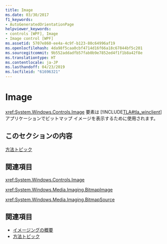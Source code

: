 ```yaml
---
title: Image
ms.date: 03/30/2017
f1_keywords:
- AutoGeneratedOrientationPage
helpviewer_keywords:
- controls [WPF], Image
- Image control [WPF]
ms.assetid: 5707e860-ee4a-4c9f-b123-80c64996af19
ms.openlocfilehash: 4da98f5caa0cbf4714d16f66a18c67844bf5c201
ms.sourcegitcommit: 9b552addadfb57fab0b9e7852ed4f1f1b8a42f8e
ms.translationtype: HT
ms.contentlocale: ja-JP
ms.lasthandoff: 04/23/2019
ms.locfileid: "61696321"
---
```

# <a name="image"></a>Image
<xref:System.Windows.Controls.Image> 要素は [!INCLUDE[TLA#tla_winclient](../../../../includes/tlasharptla-winclient-md.md)] アプリケーションでビットマップ イメージを表示するために使用されます。  
  
## <a name="in-this-section"></a>このセクションの内容  
 [方法トピック](image-how-to-topics.md)  
  
## <a name="reference"></a>関連項目  
 <xref:System.Windows.Controls.Image>  
  
 <xref:System.Windows.Media.Imaging.BitmapImage>  
  
 <xref:System.Windows.Media.Imaging.BitmapSource>  
  
## <a name="see-also"></a>関連項目

- [イメージングの概要](../graphics-multimedia/imaging-overview.md)
- [方法トピック](../graphics-multimedia/imaging-how-to-topics.md)
